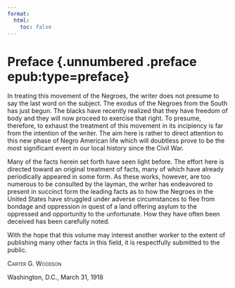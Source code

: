 ```yaml
---
format:
  html:
    toc: false
---
```


# Preface {.unnumbered .preface epub:type=preface} 


In treating this movement of the Negroes, the writer does not presume to say the last word on the subject. The exodus of the Negroes from the South has just begun. The blacks have recently realized that they have freedom of body and they will now proceed to exercise that right. To presume, therefore, to exhaust the treatment of this movement in its incipiency is far from the intention of the writer. The aim here is rather to direct attention to this new phase of Negro American life which will doubtless prove to be the most significant event in our local history since the Civil War.

Many of the facts herein set forth have seen light before. The effort here is directed toward an original treatment of facts, many of which have already periodically appeared in some form. As these works, however, are too numerous to be consulted by the layman, the writer has endeavored to present in succinct form the leading facts as to how the Negroes in the United States have struggled under adverse circumstances to flee from bondage and oppression in quest of a land offering asylum to the oppressed and opportunity to the unfortunate. How they have often been deceived has been carefully noted.

With the hope that this volume may interest another worker to the extent of publishing many other facts in this field, it is respectfully submitted to the public.

<p style="font-variant: small-caps;">
    Carter G. Woodson
</p>

Washington, D.C., March 31, 1918
